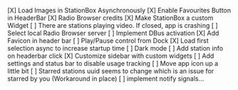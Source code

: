 [X] Load Images in StationBox Asynchronously
[X] Enable Favourites Button in HeaderBar
[X] Radio Browser credits
[X] Make StationBox a custom Widget
[ ] There are stations playing video. If closed, app is crashing
[ ] Select local Radio Browser server
[ ] Implement DBus activation
[X] Add Favicon in header bar
[ ] Play/Pause control from Dock
[X] Load first selection async to increase startup time
[ ] Dark mode
[ ] Add station info on headerbar click
[X] Customize sidebar with custom widgets
[ ] Add settings and status bar to disable usage tracking
[ ] Move app icon up a little bit
[ ] Starred stations uuid seems to change which is an issue for starred by you
    (Workaround in place)
[ ] implement notify signals...

